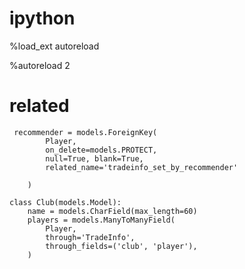 # ipython

%load_ext autoreload

%autoreload 2


# related

```
 recommender = models.ForeignKey(
        Player,
        on_delete=models.PROTECT,
        null=True, blank=True,
        related_name='tradeinfo_set_by_recommender'

    )
```

```
class Club(models.Model):
    name = models.CharField(max_length=60)
    players = models.ManyToManyField(
        Player,
        through='TradeInfo',
        through_fields=('club', 'player'),
    )
```
